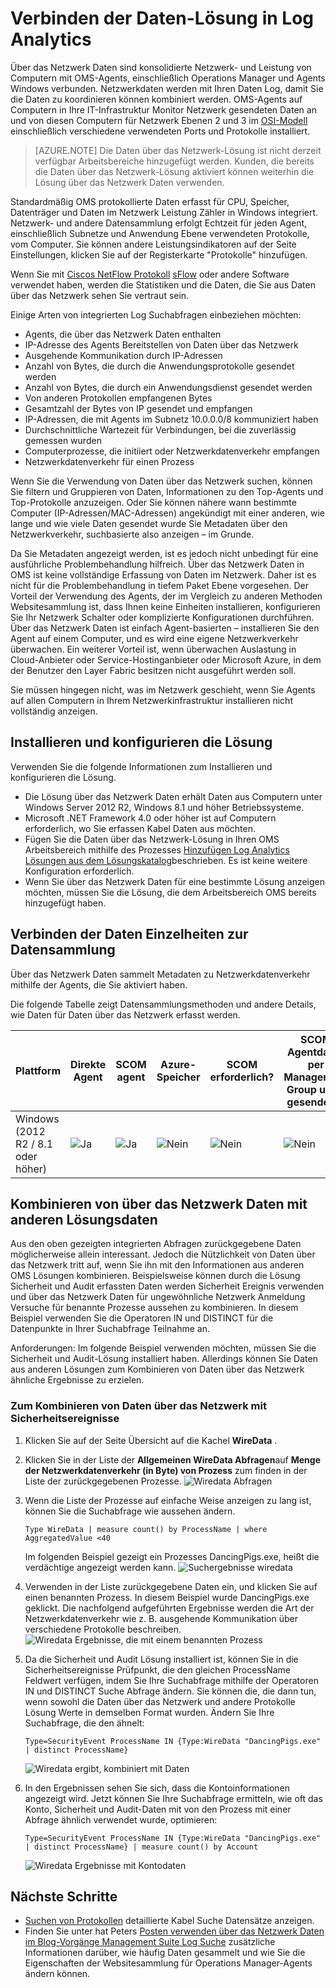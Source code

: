 <properties
    pageTitle="Verbinden der Daten-Lösung in Log Analytics | Microsoft Azure"
    description="Über das Netzwerk Daten sind konsolidierte Netzwerk- und Leistung von Computern mit OMS Agents, einschließlich Operations Manager und Agents Windows verbunden. Netzwerkdaten werden mit Ihren Daten Log, damit Sie die Daten zu koordinieren können kombiniert werden."
    services="log-analytics"
    documentationCenter=""
    authors="bandersmsft"
    manager="jwhit"
    editor=""/>

<tags
    ms.service="log-analytics"
    ms.workload="na"
    ms.tgt_pltfrm="na"
    ms.devlang="na"
    ms.topic="article"
    ms.date="08/11/2016"
    ms.author="banders"/>

# <a name="wire-data-solution-in-log-analytics"></a>Verbinden der Daten-Lösung in Log Analytics

Über das Netzwerk Daten sind konsolidierte Netzwerk- und Leistung von Computern mit OMS-Agents, einschließlich Operations Manager und Agents Windows verbunden. Netzwerkdaten werden mit Ihren Daten Log, damit Sie die Daten zu koordinieren können kombiniert werden. OMS-Agents auf Computern in Ihre IT-Infrastruktur Monitor Netzwerk gesendeten Daten an und von diesen Computern für Netzwerk Ebenen 2 und 3 im [OSI-Modell](https://en.wikipedia.org/wiki/OSI_model) einschließlich verschiedene verwendeten Ports und Protokolle installiert.

>[AZURE.NOTE] Die Daten über das Netzwerk-Lösung ist nicht derzeit verfügbar Arbeitsbereiche hinzugefügt werden. Kunden, die bereits die Daten über das Netzwerk-Lösung aktiviert können weiterhin die Lösung über das Netzwerk Daten verwenden.

Standardmäßig OMS protokollierte Daten erfasst für CPU, Speicher, Datenträger und Daten im Netzwerk Leistung Zähler in Windows integriert. Netzwerk- und andere Datensammlung erfolgt Echtzeit für jeden Agent, einschließlich Subnetze und Anwendung Ebene verwendeten Protokolle, vom Computer. Sie können andere Leistungsindikatoren auf der Seite Einstellungen, klicken Sie auf der Registerkarte "Protokolle" hinzufügen.

Wenn Sie mit [Ciscos NetFlow Protokoll](http://www.cisco.com/c/en/us/products/collateral/ios-nx-os-software/ios-netflow/prod_white_paper0900aecd80406232.html) [sFlow](http://www.sflow.org/) oder andere Software verwendet haben, werden die Statistiken und die Daten, die Sie aus Daten über das Netzwerk sehen Sie vertraut sein.

Einige Arten von integrierten Log Suchabfragen einbeziehen möchten:

- Agents, die über das Netzwerk Daten enthalten
- IP-Adresse des Agents Bereitstellen von Daten über das Netzwerk
- Ausgehende Kommunikation durch IP-Adressen
- Anzahl von Bytes, die durch die Anwendungsprotokolle gesendet werden
- Anzahl von Bytes, die durch ein Anwendungsdienst gesendet werden
- Von anderen Protokollen empfangenen Bytes
- Gesamtzahl der Bytes von IP gesendet und empfangen
- IP-Adressen, die mit Agents im Subnetz 10.0.0.0/8 kommuniziert haben
- Durchschnittliche Wartezeit für Verbindungen, bei die zuverlässig gemessen wurden
- Computerprozesse, die initiiert oder Netzwerkdatenverkehr empfangen
- Netzwerkdatenverkehr für einen Prozess

Wenn Sie die Verwendung von Daten über das Netzwerk suchen, können Sie filtern und Gruppieren von Daten, Informationen zu den Top-Agents und Top-Protokolle anzuzeigen. Oder Sie können nähere wann bestimmte Computer (IP-Adressen/MAC-Adressen) angekündigt mit einer anderen, wie lange und wie viele Daten gesendet wurde Sie Metadaten über den Netzwerkverkehr, suchbasierte also anzeigen – im Grunde.

Da Sie Metadaten angezeigt werden, ist es jedoch nicht unbedingt für eine ausführliche Problembehandlung hilfreich. Über das Netzwerk Daten in OMS ist keine vollständige Erfassung von Daten im Netzwerk. Daher ist es nicht für die Problembehandlung in tiefem Paket Ebene vorgesehen.
Der Vorteil der Verwendung des Agents, der im Vergleich zu anderen Methoden Websitesammlung ist, dass Ihnen keine Einheiten installieren, konfigurieren Sie Ihr Netzwerk Schalter oder komplizierte Konfigurationen durchführen. Über das Netzwerk Daten ist einfach Agent-basierten – installieren Sie den Agent auf einem Computer, und es wird eine eigene Netzwerkverkehr überwachen. Ein weiterer Vorteil ist, wenn überwachen Auslastung in Cloud-Anbieter oder Service-Hostinganbieter oder Microsoft Azure, in dem der Benutzer den Layer Fabric besitzen nicht ausgeführt werden soll.

Sie müssen hingegen nicht, was im Netzwerk geschieht, wenn Sie Agents auf allen Computern in Ihrem Netzwerkinfrastruktur installieren nicht vollständig anzeigen.

## <a name="installing-and-configuring-the-solution"></a>Installieren und konfigurieren die Lösung
Verwenden Sie die folgende Informationen zum Installieren und konfigurieren die Lösung.

- Die Lösung über das Netzwerk Daten erhält Daten aus Computern unter Windows Server 2012 R2, Windows 8.1 und höher Betriebssysteme.
- Microsoft .NET Framework 4.0 oder höher ist auf Computern erforderlich, wo Sie erfassen Kabel Daten aus möchten.
- Fügen Sie die Daten über das Netzwerk-Lösung in Ihren OMS Arbeitsbereich mithilfe des Prozesses [Hinzufügen Log Analytics Lösungen aus dem Lösungskatalog](log-analytics-add-solutions.md)beschrieben.  Es ist keine weitere Konfiguration erforderlich.
- Wenn Sie über das Netzwerk Daten für eine bestimmte Lösung anzeigen möchten, müssen Sie die Lösung, die dem Arbeitsbereich OMS bereits hinzugefügt haben.

## <a name="wire-data-data-collection-details"></a>Verbinden der Daten Einzelheiten zur Datensammlung

Über das Netzwerk Daten sammelt Metadaten zu Netzwerkdatenverkehr mithilfe der Agents, die Sie aktiviert haben.

Die folgende Tabelle zeigt Datensammlungsmethoden und andere Details, wie Daten für Daten über das Netzwerk erfasst werden.


| Plattform | Direkte Agent | SCOM agent | Azure-Speicher | SCOM erforderlich? | SCOM Agentdaten per Management Group unter gesendeten | Häufigkeit Collection |
|---|---|---|---|---|---|---|
|Windows (2012 R2 / 8.1 oder höher)|![Ja](./media/log-analytics-wire-data/oms-bullet-green.png)|![Ja](./media/log-analytics-wire-data/oms-bullet-green.png)|![Nein](./media/log-analytics-wire-data/oms-bullet-red.png)|            ![Nein](./media/log-analytics-wire-data/oms-bullet-red.png)|![Nein](./media/log-analytics-wire-data/oms-bullet-red.png)| Jede minute|


## <a name="combining-wire-data-with-other-solution-data"></a>Kombinieren von über das Netzwerk Daten mit anderen Lösungsdaten

Aus den oben gezeigten integrierten Abfragen zurückgegebene Daten möglicherweise allein interessant. Jedoch die Nützlichkeit von Daten über das Netzwerk tritt auf, wenn Sie ihn mit den Informationen aus anderen OMS Lösungen kombinieren. Beispielsweise können durch die Lösung Sicherheit und Audit erfassten Daten werden Sicherheit Ereignis verwenden und über das Netzwerk Daten für ungewöhnliche Netzwerk Anmeldung Versuche für benannte Prozesse aussehen zu kombinieren.  In diesem Beispiel verwenden Sie die Operatoren IN und DISTINCT für die Datenpunkte in Ihrer Suchabfrage Teilnahme an.

Anforderungen: Im folgende Beispiel verwenden möchten, müssen Sie die Sicherheit und Audit-Lösung installiert haben. Allerdings können Sie Daten aus anderen Lösungen zum Kombinieren von Daten über das Netzwerk ähnliche Ergebnisse zu erzielen.

### <a name="to-combine-wire-data-with-security-events"></a>Zum Kombinieren von Daten über das Netzwerk mit Sicherheitsereignisse

1. Klicken Sie auf der Seite Übersicht auf die Kachel **WireData** .
2. Klicken Sie in der Liste der **Allgemeinen WireData Abfragen**auf **Menge der Netzwerkdatenverkehr (in Byte) von Prozess** zum finden in der Liste der zurückgegebenen Prozesse.
    ![Wiredata Abfragen](./media/log-analytics-wire-data/oms-wiredata-01.png)
3. Wenn die Liste der Prozesse auf einfache Weise anzeigen zu lang ist, können Sie die Suchabfrage wie aussehen ändern.

    ```
    Type WireData | measure count() by ProcessName | where AggregatedValue <40
    ```
    Im folgenden Beispiel gezeigt ein Prozesses DancingPigs.exe, heißt die verdächtige angezeigt werden kann.
    ![Suchergebnisse wiredata](./media/log-analytics-wire-data/oms-wiredata-02.png)

4. Verwenden in der Liste zurückgegebene Daten ein, und klicken Sie auf einen benannten Prozess. In diesem Beispiel wurde DancingPigs.exe geklickt. Die nachfolgend aufgeführten Ergebnisse werden die Art der Netzwerkdatenverkehr wie z. B. ausgehende Kommunikation über verschiedene Protokolle beschreiben.
    ![Wiredata Ergebnisse, die mit einem benannten Prozess](./media/log-analytics-wire-data/oms-wiredata-03.png)

5. Da die Sicherheit und Audit Lösung installiert ist, können Sie in die Sicherheitsereignisse Prüfpunkt, die den gleichen ProcessName Feldwert verfügen, indem Sie Ihre Suchabfrage mithilfe der Operatoren IN und DISTINCT Suche Abfrage ändern. Sie können die, die dann tun, wenn sowohl die Daten über das Netzwerk und andere Protokolle Lösung Werte in demselben Format wurden. Ändern Sie Ihre Suchabfrage, die den ähnelt:

    ```
    Type=SecurityEvent ProcessName IN {Type:WireData "DancingPigs.exe" | distinct ProcessName}
    ```    

    ![Wiredata ergibt, kombiniert mit Daten](./media/log-analytics-wire-data/oms-wiredata-04.png)
6. In den Ergebnissen sehen Sie sich, dass die Kontoinformationen angezeigt wird. Jetzt können Sie Ihre Suchabfrage ermitteln, wie oft das Konto, Sicherheit und Audit-Daten mit von den Prozess mit einer Abfrage ähnlich verwendet wurde, optimieren:        

    ```
    Type=SecurityEvent ProcessName IN {Type:WireData "DancingPigs.exe" | distinct ProcessName} | measure count() by Account
    ```

    ![Wiredata Ergebnisse mit Kontodaten](./media/log-analytics-wire-data/oms-wiredata-05.png)



## <a name="next-steps"></a>Nächste Schritte

- [Suchen von Protokollen](log-analytics-log-searches.md) detaillierte Kabel Suche Datensätze anzeigen.
- Finden Sie unter hat Peters [Posten verwenden über das Netzwerk Daten im Blog-Vorgänge Management Suite Log Suche](http://blogs.msdn.com/b/dmuscett/archive/2015/09/09/using-wire-data-in-operations-management-suite.aspx) zusätzliche Informationen darüber, wie häufig Daten gesammelt und wie Sie die Eigenschaften der Websitesammlung für Operations Manager-Agents ändern können.
